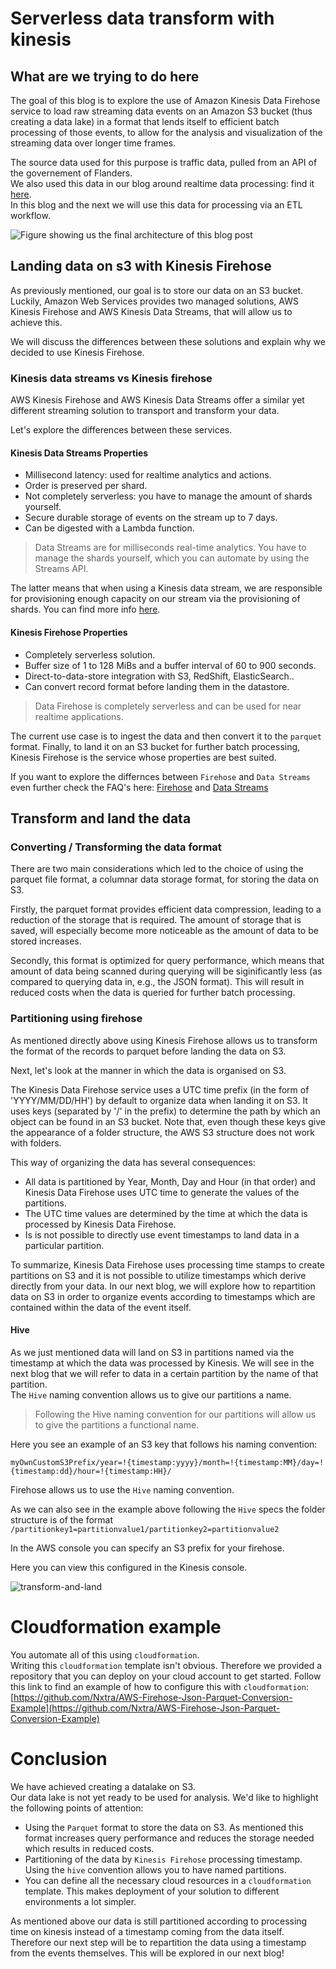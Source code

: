 # Serverless data transform with kinesis

## What are we trying to do here

The goal of this blog is to explore the use of Amazon Kinesis Data Firehose service to load raw streaming data events on an Amazon S3 bucket (thus creating a data lake) in a format that lends itself to efficient batch processing of those events, to allow for the analysis and visualization of the streaming data over longer time frames.

The source data used for this purpose is traffic data, pulled from an API of the governement of Flanders.  
We also used this data in our blog around realtime data processing: find it [here](https://medium.com/cloudway/real-time-data-processing-with-kinesis-data-analytics-ad52ad338c6d).  
In this blog and the next we will use this data for processing via an ETL workflow.


![Figure showing us the final architecture of this blog post](./img/kinesis-firehose-cloudway.png)

## Landing data on s3 with Kinesis Firehose
As previously mentioned, our goal is to store our data on an S3 bucket.
Luckily, Amazon Web Services provides two managed solutions, AWS Kinesis Firehose and AWS Kinesis Data Streams, that will allow us to achieve this.

We will discuss the differences between these solutions and explain why we decided to use Kinesis Firehose.

### Kinesis data streams vs Kinesis firehose
AWS Kinesis Firehose and AWS Kinesis Data Streams offer a similar yet different streaming solution to transport and transform your data.

Let's explore the differences between these services.


#### Kinesis Data Streams Properties
* Millisecond latency: used for realtime analytics and actions.
* Order is preserved per shard.
* Not completely serverless: you have to manage the amount of shards yourself.
* Secure durable storage of events on the stream up to 7 days.
* Can be digested with a Lambda function.

> Data Streams are for milliseconds real-time analytics.
> You have to manage the shards yourself, which you can automate by using the Streams API.

The latter means that when using a Kinesis data stream, we are responsible for provisioning enough capacity on our stream via the provisioning of shards.
You can find more info [here](https://aws.amazon.com/kinesis/data-streams/faqs/#:~:text=Shard%20is%20the%20base%20throughput,you%20create%20a%20data%20stream).

#### Kinesis Firehose Properties
* Completely serverless solution.
* Buffer size of 1 to 128 MiBs and a buffer interval of 60 to 900 seconds.
* Direct-to-data-store integration with S3, RedShift, ElasticSearch..
* Can convert record format before landing them in the datastore.

> Data Firehose is completely serverless and can be used for near realtime applications. 

The current use case is to ingest the data and then convert it to the `parquet` format. Finally, to land it on an S3 bucket for further batch processing, Kinesis Firehose is the service whose properties are best suited.

If you want to explore the differnces between `Firehose` and `Data Streams` even further check the FAQ's here: [Firehose](https://aws.amazon.com/kinesis/data-streams/faqs/) and [Data Streams](https://aws.amazon.com/kinesis/data-firehose/faqs/)

## Transform and land the data

### Converting / Transforming the data format
There are two main considerations which led to the choice of using the parquet file format, a columnar data storage format, for storing the data on S3.

Firstly, the parquet format provides efficient data compression, leading to a reduction of the storage that is required.
The amount of storage that is saved, will especially become more noticeable as the amount of data to be stored increases.  

Secondly, this format is optimized for query performance, which means that amount of data being scanned during querying will be siginificantly less (as compared to querying data in, e.g., the JSON format). 
This will result in reduced costs when the data is queried for further batch processing.

### Partitioning using firehose
As mentioned directly above using Kinesis Firehose allows us to transform the format of the records to parquet before landing the data on S3.

Next, let's look at the manner in which the data is organised on S3. 

The Kinesis Data Firehose service uses a UTC time prefix (in the form of 'YYYY/MM/DD/HH') by default to organize data when landing it on S3. 
It uses keys (separated by '/' in the prefix) to determine the path by which an object can be found in an S3 bucket.
Note that, even though these keys give the appearance of a folder structure, the AWS S3 structure does not work with folders. 

This way of organizing the data has several consequences:
 * All data is partitioned by Year, Month, Day and Hour (in that order) and Kinesis Data Firehose uses UTC time to generate the values of the partitions.
 * The UTC time values are determined by the time at which the data is processed by Kinesis Data Firehose.
 * Is is not possible to directly use event timestamps to land data in a particular partition.
 
 To summarize, Kinesis Data Firehose uses processing time stamps to create partitions on S3 and it is not possible to utilize timestamps which derive directly from your data.
 In our next blog, we will explore how to repartition data on S3 in order to organize events according to timestamps which are contained within the data of the event itself.


#### Hive

As we just mentioned data will land on S3 in partitions named via the timestamp at which the data was processed by Kinesis.
We will see in the next blog that we will refer to data in a certain partition by the name of that partition.  
The `Hive` naming convention allows us to give our partitions a name.

> Following the Hive naming convention for our partitions will allow us to give the partitions a functional name.

Here you see an example of an S3 key that follows his naming convention:

```
myOwnCustomS3Prefix/year=!{timestamp:yyyy}/month=!{timestamp:MM}/day=!{timestamp:dd}/hour=!{timestamp:HH}/
```

Firehose allows us to use the `Hive` naming convention.

As we can also see in the example above following the `Hive` specs the folder structure is of the format `/partitionkey1=partitionvalue1/partitionkey2=partitionvalue2`

In the AWS console you can specify an S3 prefix for your firehose.

Here you can view this configured in the Kinesis console.

![transform-and-land](img/transform-and-land.png)


# Cloudformation example
You automate all of this using `cloudformation`.  
Writing this `cloudformation` template isn't obvious.
Therefore we provided a repository that you can deploy on your cloud account to get started.
Follow this link to find an example of how to configure this with `cloudformation`: [https://github.com/Nxtra/AWS-Firehose-Json-Parquet-Conversion-Example](https://github.com/Nxtra/AWS-Firehose-Json-Parquet-Conversion-Example)
 
# Conclusion

We have achieved creating a datalake on S3.  
Our data lake is not yet ready to be used for analysis.
We'd like to highlight the following points of attention:
* Using the `Parquet` format to store the data on S3.
As mentioned this format increases query performance and reduces the storage needed which results in reduced costs.
* Partitioning of the data by `Kinesis Firehose` processing timestamp. 
Using the `hive` convention allows you to have named partitions.
* You can define all the necessary cloud resources in a `cloudformation` template.
This makes deployment of your solution to different environments a lot simpler.

As mentioned above our data is still partitioned according to processing time on kinesis instead of a timestamp coming from the data itself.
Therefore our next step will be to repartition the data using a timestamp from the events themselves.
This will be explored in our next blog!

